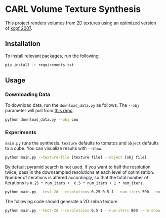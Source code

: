 # CARL Volume Texture Synthesis
This project renders volumes from 2D textures using an optimized version of [kopf 2007](https://www.cs.princeton.edu/courses/archive/fall07/cos597B/papers/kopf-solid-texture.pdf).


## Installation 
To install relevant packages, run the following:
```bash
pip install -r requirements.txt
```

## Usage
### Downloading Data
To download data, run the `download_data.py` as follows. The `--obj` parameter will pull from [this repo](https://github.com/alecjacobson/common-3d-test-models/tree/master/data).
```bash
python download_data.py --obj cow
```

### Experiments

`main.py` runs the synthesis. `texture` defaults to tomatos and `object` defaults to a cube. You can visualize results with `--show`.
```bash
python main.py --texture-file [texture file] --object [obj file]
```

By default pyramid search is not used. If you want to half the resolution twice, pass in the downsampled resolutions at each level of optimization. Number of iterations is altered accordingly, so that the total number of iterations is `0.25 * num_iters +  0.5 * num_iters + 1 * num_iters`.
```bash
python main.py --test-2d --resolutions 0.25 0.5 1 --num-iters 500 --no-show
```

The following code should generate a 2D zebra texture. 
```bash
python main.py --test-2d --resolutions 0.5 1 --num-iters 800 --no-show
```